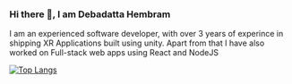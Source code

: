 ### Hi there 👋, I am Debadatta Hembram

I am an experienced software developer, with over 3 years of experince in shipping XR Applications built using unity. Apart from that I have also worked on Full-stack web apps using React and NodeJS

[![Top Langs](https://github-readme-stats.vercel.app/api/top-langs/?username=DevData49&layout=compact&theme=vision-friendly-dark)](https://github.com/anuraghazra/github-readme-stats)

<!--
**DevData49/DevData49** is a ✨ _special_ ✨ repository because its `README.md` (this file) appears on your GitHub profile.

Here are some ideas to get you started:

- 🔭 I’m currently working on ...
- 🌱 I’m currently learning ...
- 👯 I’m looking to collaborate on ...
- 🤔 I’m looking for help with ...
- 💬 Ask me about ...
-  ...
- 😄 Pronouns: ...
- ⚡ Fun fact: ...
-->

